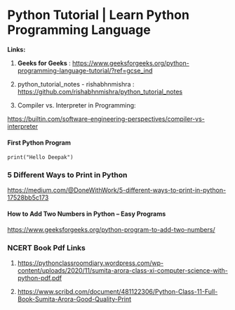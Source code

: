 # Python Tutorial | Learn Python Programming Language

**Links:**

1) **Geeks for Geeks** : https://www.geeksforgeeks.org/python-programming-language-tutorial/?ref=gcse_ind

2) python_tutorial_notes - rishabhnmishra : https://github.com/rishabhnmishra/python_tutorial_notes

3) Compiler vs. Interpreter in Programming:

https://builtin.com/software-engineering-perspectives/compiler-vs-interpreter

#### First Python Program 

```
print("Hello Deepak")
```

### 5 Different Ways to Print in Python

https://medium.com/@DoneWithWork/5-different-ways-to-print-in-python-17528bb5c173

#### How to Add Two Numbers in Python – Easy Programs
https://www.geeksforgeeks.org/python-program-to-add-two-numbers/

### NCERT Book Pdf Links
1. https://pythonclassroomdiary.wordpress.com/wp-content/uploads/2020/11/sumita-arora-class-xi-computer-science-with-python-pdf.pdf

2. https://www.scribd.com/document/481122306/Python-Class-11-Full-Book-Sumita-Arora-Good-Quality-Print

 
